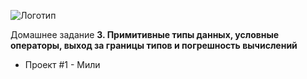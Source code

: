 ![Логотип](https://upload.wikimedia.org/wikipedia/commons/thumb/f/f2/Netology_logo.svg/1280px-Netology_logo.svg.png)

Домашнее задание **3. Примитивные типы данных, условные операторы, выход за границы типов и погрешность вычислений**
* Проект #1 - Мили
